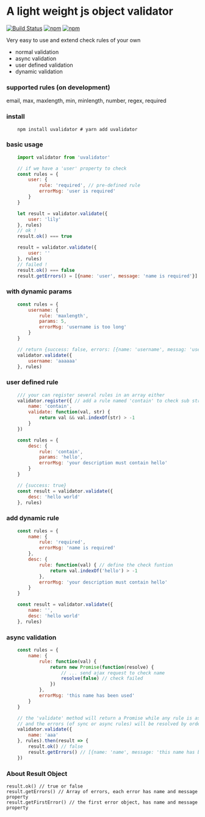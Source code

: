 # A light weight js object validator

[![Build Status](https://travis-ci.org/lkiarest/validator.svg?branch=master)](https://travis-ci.org/lkiarest/validator)
[![npm](https://img.shields.io/badge/npm-v1.0.4-green.svg)](https://www.npmjs.com/package/uvalidator)
[![npm](https://img.shields.io/npm/l/express.svg)](https://github.com/lkiarest/validator/blob/master/LICENSE)

Very easy to use and extend check rules of your own

- normal validation
- async validation
- user defined validation
- dynamic validation

### supported rules (on development)
email, max, maxlength, min, minlength, number, regex, required

### install
```shell
    npm install uvalidator # yarn add uvalidator
```

### basic usage
```javascript
    import validator from 'uvalidator'

    // if we have a 'user' property to check
    const rules = {
        user: {
            rule: 'required', // pre-defined rule
            errorMsg: 'user is required'
        }
    }

    let result = validator.validate({
        user: 'lily'
    }, rules)
    // ok !
    result.ok() === true

    result = validator.validate({
        user: ''
    }, rules)
    // failed !
    result.ok() === false
    result.getErrors() = [{name: 'user', message: 'name is required'}]
```

### with dynamic params
```javascript
    const rules = {
        username: {
            rule: 'maxlength',
            params: 5,
            errorMsg: 'username is too long'
        }
    }

    // return {success: false, errors: [{name: 'username', messag: 'username is too long'}]}
    validator.validate({
        username: 'aaaaaa'
    }, rules)
```

### user defined rule
```javascript
    /// your can register several rules in an array either
    validator.register({ // add a rule named 'contain' to check sub string
        name: 'contain',
        validate: function(val, str) {
            return val && val.indexOf(str) > -1
        }
    })

    const rules = {
        desc: {
            rule: 'contain',
            params: 'hello',
            errorMsg: 'your description must contain hello'
        }
    }

    // {success: true}
    const result = validator.validate({
        desc: 'hello world'
    }, rules)
```

### add dynamic rule
```javascript
    const rules = {
        name: {
            rule: 'required',
            errorMsg: 'name is required'
        },
        desc: {
            rule: function(val) { // define the check funtion
                return val.indexOf('hello') > -1
            },
            errorMsg: 'your description must contain hello'
        }
    }

    const result = validator.validate({
        name: '',
        desc: 'hello world'
    }, rules)
```

### async validation
```javascript
    const rules = {
        name: {
            rule: function(val) {
                return new Promise(function(resolve) {
                    // ... send ajax request to check name
                    resolve(false) // check failed
                })
            },
            errorMsg: 'this name has been used'
        }
    }

    // the 'validate' method will return a Promise while any rule is async,
    // and the errors (of sync or async rules) will be resolved by order
    validator.validate({
        name: 'aaa'
    }, rules).then(result => {
        result.ok() // false
        result.getErrors() // [{name: 'name', message: 'this name has been used'}]
    })
```

### About Result Object
```
result.ok() // true or false
result.getErrors() // Array of errors, each error has name and message property
result.getFirstError() // the first error object, has name and message property
```
